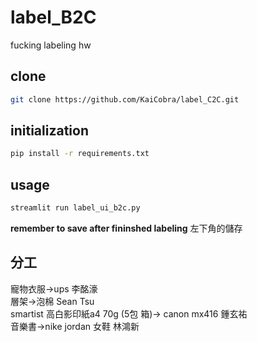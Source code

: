 # label_B2C
fucking labeling hw

## clone 
```bash
git clone https://github.com/KaiCobra/label_C2C.git
```

## initialization
```bash
pip install -r requirements.txt
```

## usage 
```bash
streamlit run label_ui_b2c.py
```

**remember to save after fininshed labeling**  左下角的儲存

## 分工
寵物衣服->ups           李酩濠\
層架->泡棉         Sean Tsu\
smartist 高白影印紙a4 70g (5包 箱)-> canon mx416       鍾玄祐\
音樂書->nike jordan 女鞋       林鴻新
